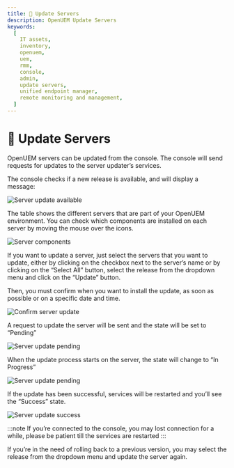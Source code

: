 ```yaml
---
title: 🚀 Update Servers
description: OpenUEM Update Servers
keywords:
  [
    IT assets,
    inventory,
    openuem,
    uem,
    rmm,
    console,
    admin,
    update servers,
    unified endpoint manager,
    remote monitoring and management,
  ]
---
```


# 🚀 Update Servers

OpenUEM servers can be updated from the console. The console will send requests for updates to the server updater’s services.

The console checks if a new release is available, and will display a message:

![Server update available](/img/console/server_update_available.png)

The table shows the different servers that are part of your OpenUEM environment. You can check which components are installed on each server by moving the mouse over the icons.

![Server components](/img/console/server_components.png)

If you want to update a server, just select the servers that you want to update, either by clicking on the checkbox next to the server’s name or by clicking on the “Select All” button, select the release from the dropdown menu and click on the “Update” button.

Then, you must confirm when you want to install the update, as soon as possible or on a specific date and time.

![Confirm server update](/img/console/confirm_server_update.png)

A request to update the server will be sent and the state will be set to “Pending”

![Server update pending](/img/console/server_update_pending.png)

When the update process starts on the server, the state will change to “In Progress”

![Server update pending](/img/console/server_update_in_progress.png)

If the update has been successful, services will be restarted and you’ll see the “Success” state.

![Server update success](/img/console/server_update_success.png)

:::note
If you’re connected to the console, you may lost connection for a while, please be patient till the services are restarted
:::

If you’re in the need of rolling back to a previous version, you may select the release from the dropdown menu and update the server again.
